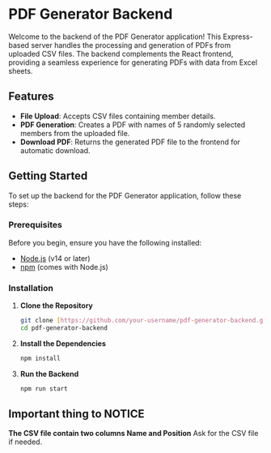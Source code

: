 # PDF Generator Backend

Welcome to the backend of the PDF Generator application! This Express-based server handles the processing and generation of PDFs from uploaded CSV files. The backend complements the React frontend, providing a seamless experience for generating PDFs with data from Excel sheets.

## Features

- **File Upload**: Accepts CSV files containing member details.
- **PDF Generation**: Creates a PDF with names of 5 randomly selected members from the uploaded file.
- **Download PDF**: Returns the generated PDF file to the frontend for automatic download.

## Getting Started

To set up the backend for the PDF Generator application, follow these steps:

### Prerequisites

Before you begin, ensure you have the following installed:

- [Node.js](https://nodejs.org/) (v14 or later)
- [npm](https://www.npmjs.com/) (comes with Node.js)

### Installation

1. **Clone the Repository**

   ```bash
   git clone [https://github.com/your-username/pdf-generator-backend.git](https://github.com/AnushkJain2201/backend_hosho_digital/)
   cd pdf-generator-backend

2. **Install the Dependencies**

   ```bash
   npm install

3. **Run the Backend**

   ```bash
   npm run start

## Important thing to NOTICE
**The CSV file contain two columns Name and Position**
Ask for the CSV file if needed.
